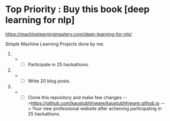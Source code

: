 # Top Priority : Buy this book [deep learning for nlp]
https://machinelearningmastery.com/deep-learning-for-nlp/


Simple Machine Learning Projects done by me.

1. - -[ ] Participate in 25 hackathons.
2. - -[ ] Write 20 blog posts.
3. - -[ ] Clone this repository and make few changes -->https://github.com/kaustubhhiware/kaustubhhiware.github.io --> Your new professional website after acheiving participating in 25 hackathons.
